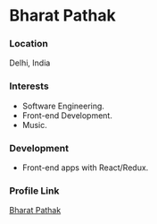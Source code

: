 # Bharat Pathak

### Location

Delhi, India

### Interests

- Software Engineering.
- Front-end Development.
- Music.

### Development

- Front-end apps with React/Redux.

### Profile Link

[Bharat Pathak](https://github.com/Bharatpathak08)
